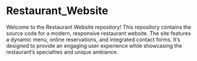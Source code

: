 # Restaurant_Website
Welcome to the Restaurant Website repository! This repository contains the source code for a modern, responsive restaurant website. The site features a dynamic menu, online reservations, and integrated contact forms. It’s designed to provide an engaging user experience while showcasing the restaurant’s specialties and unique ambiance.
